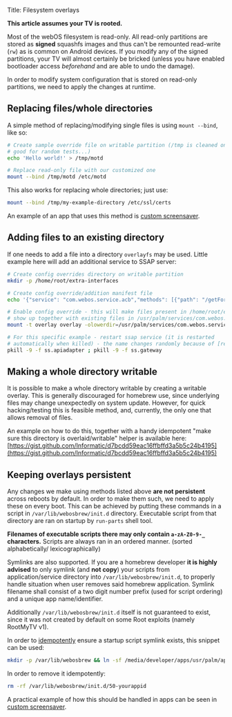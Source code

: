 Title: Filesystem overlays

**This article assumes your TV is rooted.**

Most of the webOS filesystem is read-only. All read-only partitions are stored
as **signed** squashfs images and thus can't be remounted read-write (`rw`) as
is common on Android devices. If you modify any of the signed partitions, your
TV will almost certainly be bricked (unless you have enabled bootloader access
*beforehand* and are able to undo the damage).

In order to modify system configuration that is stored on read-only partitions,
we need to apply the changes at runtime.

## Replacing files/whole directories
A simple method of replacing/modifying single files is using `mount --bind`,
like so:
```sh
# Create sample override file on writable partition (/tmp is cleaned on boot so
# good for random tests...)
echo 'Hello world!' > /tmp/motd

# Replace read-only file with our customized one
mount --bind /tmp/motd /etc/motd
```

This also works for replacing whole directories; just use:
```sh
mount --bind /tmp/my-example-directory /etc/ssl/certs
```

An example of an app that uses this method is [custom screensaver](https://github.com/webosbrew/custom-screensaver/blob/main/assets/apply.sh).

## Adding files to an existing directory
If one needs to add a file into a directory `overlayfs` may be used. Little
example here will add an additional service to SSAP server:

```sh
# Create config overrides directory on writable partition
mkdir -p /home/root/extra-interfaces

# Create config override/addition manifest file
echo '{"service": "com.webos.service.acb","methods": [{"path": "/getForegroundAppInfo","description": "get foreground lol","requiredPermissions": ["LAUNCH"]}]}' > /home/root/extra-interfaces/com.webos.service.acb.interface

# Enable config override - this will make files present in /home/root/extra-interfaces
# show up together with existing files in /usr/palm/services/com.webos.service.secondscreen.gateway/interfaces
mount -t overlay overlay -olowerdir=/usr/palm/services/com.webos.service.secondscreen.gateway/interfaces:/home/root/extra-interfaces /usr/palm/services/com.webos.service.secondscreen.gateway/interfaces

# For this specific example - restart ssap service (it is restarted
# automatically when killed) - the name changes randomly because of [reasons]
pkill -9 -f ss.apiadapter ; pkill -9 -f ss.gateway
```

## Making a whole directory writable
It is possible to make a whole directory writable by creating a writable
overlay. This is generally discouraged for homebrew use, since underlying files
may change unexpectedly on system update. However, for quick hacking/testing
this is feasible method, and, currently, the only one that allows removal of
files.

An example on how to do this, together with a handy idempotent "make sure this
directory is overlaid/writable" helper is available here:
[https://gist.github.com/Informatic/d7bcdd59eac16ffbffd3a5b5c24b4195](https://gist.github.com/Informatic/d7bcdd59eac16ffbffd3a5b5c24b4195)

## Keeping overlays persistent
Any changes we make using methods listed above **are not persistent** across
reboots by default. In order to make them such, we need to apply these on every
boot. This can be achieved by putting these commands in a script in
`/var/lib/webosbrew/init.d` directory. Executable script from that directory are
ran on startup by `run-parts` shell tool.

**Filenames of executable scripts there may only contain `a-zA-Z0-9-_` characters.**
Scripts are always ran in an ordered manner. (sorted alphabetically/
lexicographically)

Symlinks are also supported. If you are a homebrew developer **it is highly
advised** to only symlink (and **not copy**) your scripts from
application/service directory into `/var/lib/webosbrew/init.d`, to properly
handle situation when user removes said homebrew application. Symlink filename
shall consist of a two digit number prefix (used for script ordering) and a
unique app name/identifier.

Additionally `/var/lib/webosbrew/init.d` itself is not guaranteed to exist,
since it was not created by default on some Root exploits (namely RootMyTV v1).

In order to [idempotently](https://en.wikipedia.org/wiki/Idempotence) ensure
a startup script symlink exists, this snippet can be used:
```sh
mkdir -p /var/lib/webosbrew && ln -sf /media/developer/apps/usr/palm/applications/your.app.id/our-startup-script.sh /var/lib/webosbrew/init.d/50-yourappid
```

In order to remove it idempotently:
```sh
rm -rf /var/lib/webosbrew/init.d/50-yourappid
```

A practical example of how this should be handled in apps can be seen in [custom
screensaver](https://github.com/webosbrew/custom-screensaver/blob/31b95ab228d1fb0574406553f47f975f251723d3/frontend/views/MainPanel.js#L92-L96).
